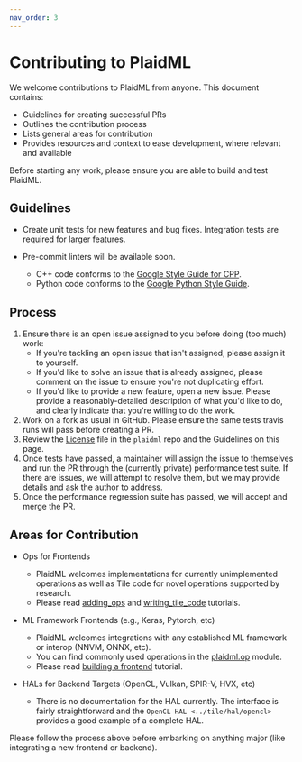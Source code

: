 ```yaml
---
nav_order: 3
---
```


# Contributing to PlaidML

We welcome contributions to PlaidML from anyone. This document contains:

* Guidelines for creating successful PRs
* Outlines the contribution process
* Lists general areas for contribution
* Provides resources and context to ease development, where relevant and
  available

Before starting any work, please ensure you are able to build and test PlaidML.


## Guidelines

* Create unit tests for new features and bug fixes. Integration tests are
  required for larger features.

* Pre-commit linters will be available soon.

  * C++ code conforms to the [Google Style Guide for CPP].
  * Python code conforms to the [Google Python Style Guide].

## Process

1. Ensure there is an open issue assigned to you before doing (too much) work:
   * If you're tackling an open issue that isn't assigned, please assign it to
     yourself.
   * If you'd like to solve an issue that is already assigned, please comment
     on the issue to ensure you're not duplicating effort.
   * If you'd like to provide a new feature, open a new issue. Please provide a
     reasonably-detailed description of what you'd like to do, and clearly
     indicate that you're willing to do the work.
1. Work on a fork as usual in GitHub. Please ensure the same tests travis runs
   will pass before creating a PR.
1. Review the [License] file in the ``plaidml`` repo and the Guidelines on this
page.
1. Once tests have passed, a maintainer will assign the issue to themselves and
   run the PR through the (currently private) performance test suite. If there
   are issues, we will attempt to resolve them, but we may provide details and
   ask the author to address.
1. Once the performance regression suite has passed, we will accept and merge
   the PR.

## Areas for Contribution

* Ops for Frontends
  * PlaidML welcomes implementations for currently unimplemented operations as
    well as Tile code for novel operations supported by research.
  * Please read [adding_ops](adding_ops.md) and
  [writing_tile_code](writing_tile_code.md) tutorials.


* ML Framework Frontends (e.g., Keras, Pytorch, etc)
  * PlaidML welcomes integrations with any established ML framework or interop
    (NNVM, ONNX, etc).
  * You can find commonly used operations in the
    [plaidml.op](api/plaidml.op.rst) module.
  * Please read [building a frontend](building_a_frontend.md) tutorial.


* HALs for Backend Targets (OpenCL, Vulkan, SPIR-V, HVX, etc)
  * There is no documentation for the HAL currently. The interface is fairly
    straightforward and the `OpenCL HAL <../tile/hal/opencl>` provides a good
    example of a complete HAL.

Please follow the process above before embarking on anything major (like
integrating a new frontend or backend).


[Google Style Guide for CPP]: https://google.github.io/styleguide/cppguide.html
[Google Python Style Guide]: https://google.github.io/styleguide/pyguide.html
[License]: https://raw.githubusercontent.com/plaidml/plaidml/master/LICENSE
